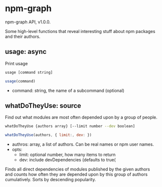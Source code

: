 # npm-graph

npm-graph API, v1.0.0.

Some high-level functions that reveal interesting stuff about npm packages and their authors.

## usage: async

Print usage

```bash
usage [command string]
```

```js
usage(command)
```

 - command: string, the name of a subcommand (optional)

## whatDoTheyUse: source

Find out what modules are most often depended upon by a group of people.

```bash
whatDoTheyUse {authors array} [--limit number --dev boolean]
```

```js
whatDoTheyUse(authors, { limit:, dev: })
```

 - authros: array, a list of authors. Can be real names or npm user names.
 - opts:
   - limit: optional number, how many items to return
   - dev: include devDependencies (defaults to true(

Finds all direct dependencies of modules published by the given authors and counts how often they are depended upon by this group of authors cumulatively. Sorts by descending popularity.

